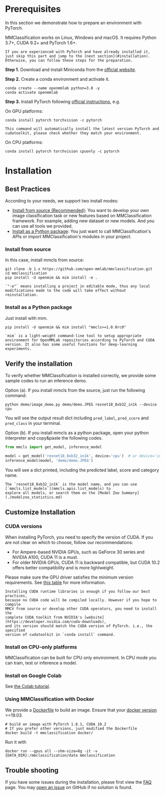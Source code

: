 # Prerequisites

In this section we demonstrate how to prepare an environment with PyTorch.

MMClassification works on Linux, Windows and macOS. It requires Python 3.7+, CUDA 9.2+ and PyTorch 1.6+.

```{note}
If you are experienced with PyTorch and have already installed it, just skip this part and jump to the [next section](#installation). Otherwise, you can follow these steps for the preparation.
```

**Step 1.** Download and install Miniconda from the [official website](https://docs.conda.io/en/latest/miniconda.html).

**Step 2.** Create a conda environment and activate it.

```shell
conda create --name openmmlab python=3.8 -y
conda activate openmmlab
```

**Step 3.** Install PyTorch following [official instructions](https://pytorch.org/get-started/locally/), e.g.

On GPU platforms:

```shell
conda install pytorch torchvision -c pytorch
```

```{warning}
This command will automatically install the latest version PyTorch and cudatoolkit, please check whether they match your environment.
```

On CPU platforms:

```shell
conda install pytorch torchvision cpuonly -c pytorch
```

# Installation

## Best Practices

According to your needs, we support two install modes:

- [Install from source (Recommended)](#install-from-source): You want to develop your own image classification task or new features based on MMClassification framework. For example, adding new dataset or new models. And you can use all tools we provided.
- [Install as a Python package](#install-as-a-python-package): You just want to call MMClassification's APIs or import MMClassification's modules in your project.

### Install from source

In this case, install mmcls from source:

```shell
git clone -b 1.x https://github.com/open-mmlab/mmclassification.git
cd mmclassification
pip install -U openmim && mim install -e .
```

```{note}
`"-e"` means installing a project in editable mode, thus any local modifications made to the code will take effect without reinstallation.
```

### Install as a Python package

Just install with mim.

```shell
pip install -U openmim && mim install "mmcls>=1.0.0rc0"
```

```{note}
`mim` is a light-weight command-line tool to setup appropriate environment for OpenMMLab repositories according to PyTorch and CUDA version. It also has some useful functions for deep-learning experiments.
```

## Verify the installation

To verify whether MMClassification is installed correctly, we provide some sample codes to run an inference demo.

Option (a). If you install mmcls from the source, just run the following command:

```shell
python demo/image_demo.py demo/demo.JPEG resnet18_8xb32_in1k --device cpu
```

You will see the output result dict including `pred_label`, `pred_score` and `pred_class` in your terminal.

Option (b). If you install mmcls as a python package, open your python interpreter and copy&paste the following codes.

```python
from mmcls import get_model, inference_model

model = get_model('resnet18_8xb32_in1k', device='cpu')  # or device='cuda:0'
inference_model(model, 'demo/demo.JPEG')
```

You will see a dict printed, including the predicted label, score and category name.

```{note}
The `resnet18_8xb32_in1k` is the model name, and you can use [`mmcls.list_models`](mmcls.apis.list_models) to
explore all models, or search them on the [Model Zoo Summary](./modelzoo_statistics.md)
```

## Customize Installation

### CUDA versions

When installing PyTorch, you need to specify the version of CUDA. If you are
not clear on which to choose, follow our recommendations:

- For Ampere-based NVIDIA GPUs, such as GeForce 30 series and NVIDIA A100, CUDA 11 is a must.
- For older NVIDIA GPUs, CUDA 11 is backward compatible, but CUDA 10.2 offers better compatibility and is more lightweight.

Please make sure the GPU driver satisfies the minimum version requirements. See [this table](https://docs.nvidia.com/cuda/cuda-toolkit-release-notes/index.html#cuda-major-component-versions__table-cuda-toolkit-driver-versions) for more information.

```{note}
Installing CUDA runtime libraries is enough if you follow our best practices,
because no CUDA code will be compiled locally. However if you hope to compile
MMCV from source or develop other CUDA operators, you need to install the
complete CUDA toolkit from NVIDIA's [website](https://developer.nvidia.com/cuda-downloads),
and its version should match the CUDA version of PyTorch. i.e., the specified
version of cudatoolkit in `conda install` command.
```

### Install on CPU-only platforms

MMClassification can be built for CPU only environment. In CPU mode you can train, test or inference a model.

### Install on Google Colab

See [the Colab tutorial](https://colab.research.google.com/github/mzr1996/mmclassification-tutorial/blob/master/1.x/MMClassification_tools.ipynb).

### Using MMClassification with Docker

We provide a [Dockerfile](https://github.com/open-mmlab/mmclassification/blob/1.x/docker/Dockerfile)
to build an image. Ensure that your [docker version](https://docs.docker.com/engine/install/) >=19.03.

```shell
# build an image with PyTorch 1.8.1, CUDA 10.2
# If you prefer other versions, just modified the Dockerfile
docker build -t mmclassification docker/
```

Run it with

```shell
docker run --gpus all --shm-size=8g -it -v {DATA_DIR}:/mmclassification/data mmclassification
```

## Trouble shooting

If you have some issues during the installation, please first view the [FAQ](./notes/faq.md) page.
You may [open an issue](https://github.com/open-mmlab/mmclassification/issues/new/choose)
on GitHub if no solution is found.

